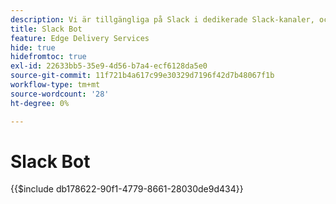 ```yaml
---
description: Vi är tillgängliga på Slack i dedikerade Slack-kanaler, och både Adobe-teamet och Slack-roboten är tillgängliga för att svara på dina frågor.
title: Slack Bot
feature: Edge Delivery Services
hide: true
hidefromtoc: true
exl-id: 22633bb5-35e9-4d56-b7a4-ecf6128da5e0
source-git-commit: 11f721b4a617c99e30329d7196f42d7b48067f1b
workflow-type: tm+mt
source-wordcount: '28'
ht-degree: 0%

---
```


# Slack Bot

{{$include db178622-90f1-4779-8661-28030de9d434}}

